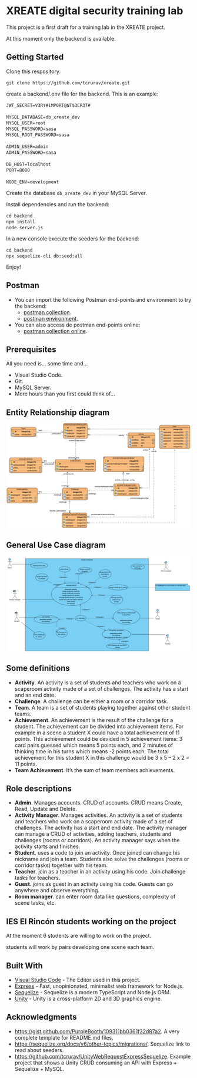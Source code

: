 # XREATE digital security training lab

This project is a first draft for a training lab in the XREATE project.

At this moment only the backend is available.

## Getting Started

Clone this respository.

```
git clone https://github.com/tcrurav/xreate.git
```

create a backend/.env file for the backend. This is an example:

```
JWT_SECRET=V3RY#1MP0RT@NT$3CR3T#

MYSQL_DATABASE=db_xreate_dev
MYSQL_USER=root
MYSQL_PASSWORD=sasa
MYSQL_ROOT_PASSWORD=sasa

ADMIN_USER=admin
ADMIN_PASSWORD=sasa

DB_HOST=localhost
PORT=8080

NODE_ENV=development
```

Create the database ```db_xreate_dev``` in your MySQL Server.

Install dependencies and run the backend:

```
cd backend
npm install
node server.js
```

In a new console execute the seeders for the backend:

```
cd backend
npx sequelize-cli db:seed:all
```

Enjoy!

## Postman
* You can import the following Postman end-points and environment to try the backend: 
  - [postman collection](postman/xreate.postman_collection.json).
  - [postman environment](postman/metaverse.postman_environment.json).
* You can also access de postman end-points online: 
  - [postman collection online](https://documenter.getpostman.com/view/3446841/2sAYBPmZqP).

## Prerequisites

All you need is... some time and...
* Visual Studio Code.
* Git.
* MySQL Server.
* More hours than you first could think of...

## Entity Relationship diagram
![Entity Relationship diagram](docs/screenshot-01-EntityRelationship_Diagram.png)

## General Use Case diagram
![General Use Case diagram](docs/screenshot-02-General_UseCase_Diagram.png)

## Some definitions

* **Activity**. An activity is a set of students and teachers who work on a scaperoom activity made of a set of challenges. The activity has a start and an end date. 
* **Challenge**. A challenge can be either a room or a corridor task.
* **Team**. A team is a set of students playing together against other student teams.
* **Achievement**. An achievement is the result of the challenge for a student. The achievement can be divided into achievement items. For example in a scene a student X could have a total achievement of 11 points. This achievement could be devided in 5 achievement items: 3 card pairs guessed which means 5 points each, and 2 minutes of thinking time in his turns which means -2 points each. The total achievement for this student X in this challenge would be 3 x 5 – 2 x 2 = 11 points.
* **Team Achievement**. It’s the sum of team members achievements.

## Role descriptions

* **Admin**. Manages accounts. CRUD of accounts. CRUD means Create, Read, Update and Delete.
* **Activity Manager**. Manages activities. An activity is a set of students and teachers who work on a scaperoom activity made of a set of challenges. The activity has a start and end date. The activity manager can manage a CRUD of activities, adding teachers, students and challenges (rooms or corridors). An activity manager says when the activity starts and finishes.
* **Student**. uses a code to join an activity. Once joined can change his nickname and join a team. Students also solve the challenges (rooms or corridor tasks) together with his team.
* **Teacher**. join as a teacher in an activity using his code. Join challenge tasks for teachers.
* **Guest**. joins as guest in an activity using his code. Guests can go anywhere and observe everything.
* **Room manager**. can enter room data like questions, complexity of scene tasks, etc.

## IES El Rincón students working on the project

At the moment 6 students are willing to work on the project.

students will work by pairs developing one scene each team.

## Built With

* [Visual Studio Code](https://code.visualstudio.com/) - The Editor used in this project.
* [Express](https://code.visualstudio.com/) - Fast, unopinionated, minimalist web framework for Node.js.
* [Sequelize](https://sequelize.org/) - Sequelize is a modern TypeScript and Node.js ORM.
* [Unity](https://unity.com/) - Unity is a cross-platform 2D and 3D graphics engine.

## Acknowledgments

* https://gist.github.com/PurpleBooth/109311bb0361f32d87a2. A very complete template for README.md files.
* https://sequelize.org/docs/v6/other-topics/migrations/. Sequelize link to read about seeders.
* https://github.com/tcrurav/UnityWebRequestExpressSequelize. Example project that shows a Unity CRUD consuming an API with Express + Sequelize + MySQL.